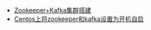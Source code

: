 <!-- docs/_sidebar.md -->
- [Zookeeper+Kafka集群搭建](/大数据/Zookeeper/doc/Zookeeper+Kafka集群搭建.md)
- [Centos上将zookeeper和kafka设置为开机自启](/大数据/Zookeeper/doc/Centos上将zookeeper和kafka设置为开机自启.md)


